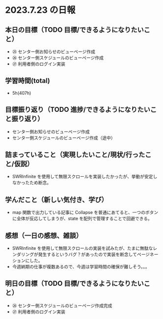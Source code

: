 # 2023.7.23 の日報

## 本日の目標（TODO 目標/できるようになりたいこと）

- ㉕ センター側お知らせのビューページ作成
- ㉖ センター側スケジュールのビューページ作成
- ㉗ 利用者側のログイン実装

## 学習時間(total)

- 5h(407h)

## 目標振り返り（TODO 進捗/できるようになりたいこと振り返り）

- センター側お知らせのビューページ作成
- センター側スケジュールのビューページ作成（途中）

## 詰まっていること（実現したいこと/現状/行ったこと/仮説）

- SWRInfinite を使用して無限スクロールを実装したかったが、挙動が安定しなかったため断念。

## 学んだこと（新しい気付き、学び）

- map 関数で出力している記事に Collapse を普通にあてると、一つのボタンに全体が反応してしまうが、state を配列で管理することで回避できる。

## 感想（一日の感想、雑談）

- SWRInfinite を使用して無限スクロールの実装を試みたが、たまに無駄なレンダリングが発生するというバグ？があったので実装を断念してページネーションにした。
- 今週納期の仕事が複数あるので、今週は学習時間の確保が難しそう。。。

## 明日の目標（TODO 目標/できるようになりたいこと）

- ㉖ センター側スケジュールのビューページ作成完成
- ㉗ 利用者側のログイン実装
